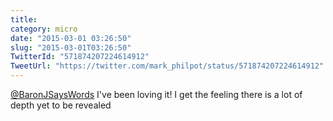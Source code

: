 ```yaml
---
title: 
category: micro
date: "2015-03-01 03:26:50"
slug: "2015-03-01T03:26:50"
TwitterId: "571874207224614912"
TweetUrl: "https://twitter.com/mark_philpot/status/571874207224614912"
---
```


[@BaronJSaysWords](https://twitter.com/BaronJSaysWords) I've been loving it! I
get the feeling there is a lot of depth yet to be revealed
